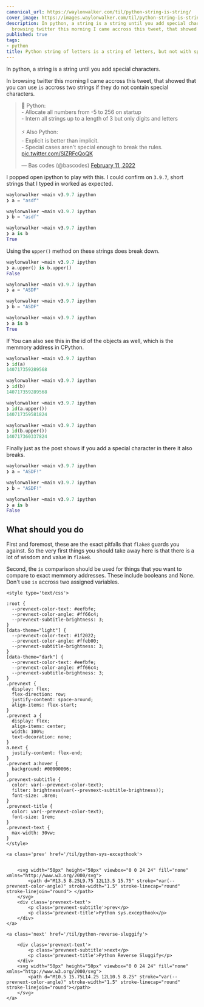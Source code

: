 ```yaml
---
canonical_url: https://waylonwalker.com/til/python-string-is-string/
cover_image: https://images.waylonwalker.com/til/python-string-is-string.png
description: In python, a string is a string until you add special characters. In
  browsing twitter this morning I came accross this tweet, that showed that https://twitter.c
published: true
tags:
- python
title: Python string of letters is a string of letters, but not with special
---
```


In python, a string is a string until you add special characters.

In browsing twitter this morning I came accross this tweet, that showed that you can use `is` accross two strings if they do not contain special characters.

<blockquote class="twitter-tweet"><p lang="en" dir="ltr">🐍 Python:<br>- Allocate all numbers from -5 to 256 on startup<br>- Intern all strings up to a length of 3 but only digits and letters<br><br>⚡️ Also Python:<br>- Explicit is better than implicit.<br>- Special cases aren&#39;t special enough to break the rules. <a href="https://t.co/SlZRFcQoQK">pic.twitter.com/SlZRFcQoQK</a></p>&mdash; Bas codes (@bascodes) <a href="https://twitter.com/bascodes/status/1492147596688871424?ref_src=twsrc%5Etfw">February 11, 2022</a></blockquote>
<script async src="https://platform.twitter.com/widgets.js" charset="utf-8"></script>


I popped open ipython to play with this.  I could confirm on `3.9.7`, short strings that I typed in worked as expected.

``` python
waylonwalker ↪main v3.9.7 ipython
❯ a = "asdf"

waylonwalker ↪main v3.9.7 ipython
❯ b = "asdf"

waylonwalker ↪main v3.9.7 ipython
❯ a is b
True
```

Using the `upper()` method on these strings does break down.

``` python
waylonwalker ↪main v3.9.7 ipython
❯ a.upper() is b.upper()
False

waylonwalker ↪main v3.9.7 ipython
❯ a = "ASDF"

waylonwalker ↪main v3.9.7 ipython
❯ b = "ASDF"

waylonwalker ↪main v3.9.7 ipython
❯ a is b
True
```

If You can also see this in the id of the objects as well, which is the memmory address in CPython.

``` python
waylonwalker ↪main v3.9.7 ipython
❯ id(a)
140717359289568

waylonwalker ↪main v3.9.7 ipython
❯ id(b)
140717359289568

waylonwalker ↪main v3.9.7 ipython
❯ id(a.upper())
140717359581824

waylonwalker ↪main v3.9.7 ipython
❯ id(b.upper())
140717360337824
```

Finally just as the post shows if you add a special character in there it also breaks.

``` python
waylonwalker ↪main v3.9.7 ipython
❯ a = "ASDF!"

waylonwalker ↪main v3.9.7 ipython
❯ b = "ASDF!"

waylonwalker ↪main v3.9.7 ipython
❯ a is b
False
```

## What should you do

First and foremost, these are the exact pitfalls that `flake8` guards you against.  So the very first things you should take away here is that there is a lot of wisdom and value in `flake8`.

Second, the `is` comparison should be used for things that you want to compare to exact memmory addresses.  These include booleans and None.  Don't use `is` accross two assigned variables.
<div class='prevnext'>

    <style type='text/css'>

    :root {
      --prevnext-color-text: #eefbfe;
      --prevnext-color-angle: #ff66c4;
      --prevnext-subtitle-brightness: 3;
    }
    [data-theme="light"] {
      --prevnext-color-text: #1f2022;
      --prevnext-color-angle: #ffeb00;
      --prevnext-subtitle-brightness: 3;
    }
    [data-theme="dark"] {
      --prevnext-color-text: #eefbfe;
      --prevnext-color-angle: #ff66c4;
      --prevnext-subtitle-brightness: 3;
    }
    .prevnext {
      display: flex;
      flex-direction: row;
      justify-content: space-around;
      align-items: flex-start;
    }
    .prevnext a {
      display: flex;
      align-items: center;
      width: 100%;
      text-decoration: none;
    }
    a.next {
      justify-content: flex-end;
    }
    .prevnext a:hover {
      background: #00000006;
    }
    .prevnext-subtitle {
      color: var(--prevnext-color-text);
      filter: brightness(var(--prevnext-subtitle-brightness));
      font-size: .8rem;
    }
    .prevnext-title {
      color: var(--prevnext-color-text);
      font-size: 1rem;
    }
    .prevnext-text {
      max-width: 30vw;
    }
    </style>
    
    <a class='prev' href='/til/python-sys-excepthook'>
    

        <svg width="50px" height="50px" viewbox="0 0 24 24" fill="none" xmlns="http://www.w3.org/2000/svg">
            <path d="M13.5 8.25L9.75 12L13.5 15.75" stroke="var(--prevnext-color-angle)" stroke-width="1.5" stroke-linecap="round" stroke-linejoin="round"> </path>
        </svg>
        <div class='prevnext-text'>
            <p class='prevnext-subtitle'>prev</p>
            <p class='prevnext-title'>Python sys.excepthook</p>
        </div>
    </a>
    
    <a class='next' href='/til/python-reverse-sluggify'>
    
        <div class='prevnext-text'>
            <p class='prevnext-subtitle'>next</p>
            <p class='prevnext-title'>Python Reverse Sluggify</p>
        </div>
        <svg width="50px" height="50px" viewbox="0 0 24 24" fill="none" xmlns="http://www.w3.org/2000/svg">
            <path d="M10.5 15.75L14.25 12L10.5 8.25" stroke="var(--prevnext-color-angle)" stroke-width="1.5" stroke-linecap="round" stroke-linejoin="round"></path>
        </svg>
    </a>
  </div>